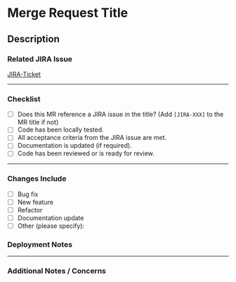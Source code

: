 # Merge Request Title
<!-- Example: [JIRA-123] Add functionality for ABC -->

## Description
<!-- Provide a summary of the changes and why they're needed. -->

### Related JIRA Issue
<!-- Please ensure a JIRA issue is linked before merging! -->
[JIRA-Ticket](https://jira.yourdomain.com/browse/)

---

### Checklist

- [ ] Does this MR reference a JIRA issue in the title? (Add `[JIRA-XXX]` to the MR title if not)
- [ ] Code has been locally tested.
- [ ] All acceptance criteria from the JIRA issue are met.
- [ ] Documentation is updated (if required).
- [ ] Code has been reviewed or is ready for review.

---

### Changes Include

- [ ] Bug fix
- [ ] New feature
- [ ] Refactor
- [ ] Documentation update
- [ ] Other (please specify):

### Deployment Notes
<!-- Are there specific steps for deploying this change? -->

---

### Additional Notes / Concerns
<!-- Any other comments or feedback that reviewers should consider. -->